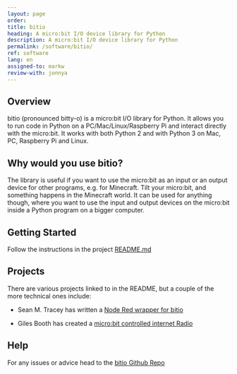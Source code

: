 ```yaml
---
layout: page
order:
title: bitio
heading: A micro:bit I/O device library for Python
description: A micro:bit I/O device library for Python
permalink: /software/bitio/
ref: software
lang: en
assigned-to: markw
review-with: jonnya
---
```


## Overview

bitio (pronounced bitty-o) is a micro:bit I/O library for Python. It allows you to run code in Python on a PC/Mac/Linux/Raspberry Pi and interact directly with the micro:bit. It works with both Python 2 and with Python 3 on Mac, PC, Raspberry Pi and Linux.

## Why would you use bitio?

The library is useful if you want to use the micro:bit as an input or an output device for other programs, e.g. for Minecraft. Tilt your micro:bit, and something happens in the Minecraft world. It can be used for anything though, where you want to use the input and output devices on the micro:bit inside a Python program on a bigger computer.

## Getting Started

Follow the instructions in the project [README.md](https://github.com/whaleygeek/bitio#getting-started)

## Projects

There are various projects linked to in the README, but a couple of the more technical ones include:

- Sean M. Tracey has written a [Node Red wrapper for bitio](https://flows.nodered.org/node/node-red-contrib-bitio-wrapper)

- Giles Booth has created a [micro:bit controlled internet Radio](http://www.suppertime.co.uk/blogmywiki/2017/08/microbit-controlled-radio/)

## Help

For any issues or advice head to the [bitio Github Repo](https://github.com/whaleygeek/bitio/issues)
